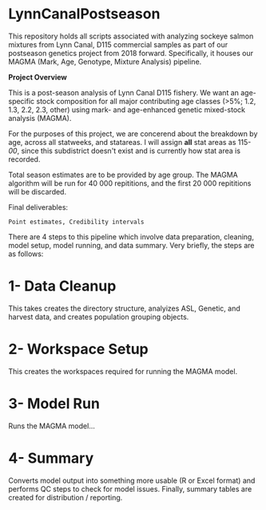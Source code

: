 # LynnCanalPostseason
 This repository holds all scripts associated with analyzing sockeye salmon mixtures from Lynn Canal, D115 commercial samples as part of our postseason genetics project from 2018 forward. Specifically, it houses our MAGMA (Mark, Age, Genotype, Mixture Analysis) pipeline.

<b> Project Overview </b> 

This is a post-season analysis of Lynn Canal D115 fishery. We want an age-specific stock composition for all major contributing age classes (>5%; 1.2, 1.3, 2.2, 2.3, other) using mark- and age-enhanced genetic mixed-stock analysis (MAGMA).    

For the purposes of this project, we are concerend about the breakdown by age, across all statweeks, and statareas. I will assign <b>all</b> stat areas as 115-<i>00</i>, since this subdistrict doesn't exist and is currently how stat area is recorded.    
 
Total season estimates are to be provided by age group. The MAGMA algorithm will be run for 40 000 repititions, and the first 20 000 repititions will be discarded.     

Final deliverables: 
    
    Point estimates, Credibility intervals

There are 4 steps to this pipeline which involve data preparation, cleaning, model setup, model running, and data summary. 
Very briefly, the steps are as follows: 
# 1- Data Cleanup 
This takes creates the directory structure, analyizes ASL, Genetic, and harvest data, and creates population grouping objects. 
# 2- Workspace Setup
This creates the workspaces required for running the MAGMA model. 
# 3- Model Run
Runs the MAGMA model...
# 4- Summary
Converts model output into something more usable (R or Excel format) and performs QC steps to check for model issues. Finally, summary tables are created for distribution / reporting. 

